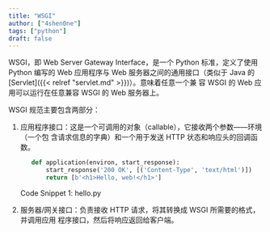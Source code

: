 ```yaml
---
title: "WSGI"
author: ["4shen0ne"]
tags: ["python"]
draft: false
---
```


WSGI，即 Web Server Gateway Interface，是一个 Python 标准，定义了使用 Python 编写的
Web 应用程序与 Web 服务器之间的通用接口（类似于 Java 的 [Servlet]({{< relref "servlet.md" >}})）。意味着任意一个兼
容 WSGI 的 Web 应用可以运行在任意兼容 WSGI 的 Web 服务器上。

WSGI 规范主要包含两部分：

1.  应用程序接口：这是一个可调用的对象（callable），它接收两个参数——环境（一个包
    含请求信息的字典）和一个用于发送 HTTP 状态和响应头的回调函数。
    ```python
       def application(environ, start_response):
           start_response('200 OK', [('Content-Type', 'text/html')])
           return [b'<h1>Hello, web!</h1>']
    ```
    <div class="src-block-caption">
      <span class="src-block-number">Code Snippet 1:</span>
      hello.py
    </div>

2.  服务器/网关接口：负责接收 HTTP 请求，将其转换成 WSGI 所需要的格式，并调用应用
    程序接口，然后将响应返回给客户端。
